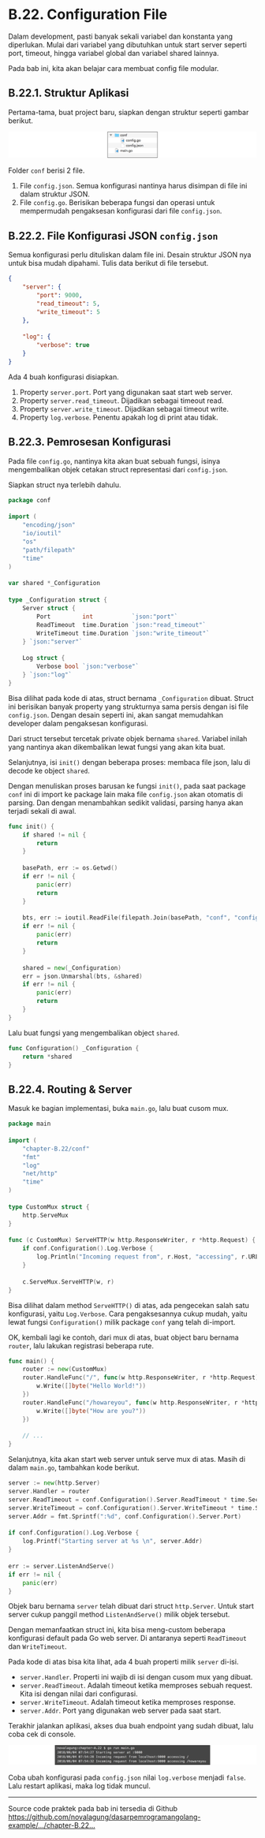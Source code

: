 # B.22. Configuration File

Dalam development, pasti banyak sekali variabel dan konstanta yang diperlukan. Mulai dari variabel yang dibutuhkan untuk start server seperti port, timeout, hingga variabel global dan variabel shared lainnya.

Pada bab ini, kita akan belajar cara membuat config file modular. 

## B.22.1. Struktur Aplikasi

Pertama-tama, buat project baru, siapkan dengan struktur seperti gambar berikut.

![Structure](images/B.22_1_structure.png)

Folder `conf` berisi 2 file.

 1. File `config.json`. Semua konfigurasi nantinya harus disimpan di file ini dalam struktur JSON.
 2. File `config.go`. Berisikan beberapa fungsi dan operasi untuk mempermudah pengaksesan konfigurasi dari file `config.json`.

## B.22.2. File Konfigurasi JSON `config.json`

Semua konfigurasi perlu dituliskan dalam file ini. Desain struktur JSON nya untuk bisa mudah dipahami. Tulis data berikut di file tersebut.

```json
{
    "server": {
        "port": 9000,
        "read_timeout": 5,
        "write_timeout": 5
    },

    "log": {
        "verbose": true
    }
}
```

Ada 4 buah konfigurasi disiapkan.

 1. Property `server.port`. Port yang digunakan saat start web server.
 2. Property `server.read_timeout`. Dijadikan sebagai timeout read.
 3. Property `server.write_timeout`. Dijadikan sebagai timeout write.
 4. Property `log.verbose`. Penentu apakah log di print atau tidak.

## B.22.3. Pemrosesan Konfigurasi

Pada file `config.go`, nantinya kita akan buat sebuah fungsi, isinya mengembalikan objek cetakan struct representasi dari `config.json`.

Siapkan struct nya terlebih dahulu.

```go
package conf

import (
    "encoding/json"
    "io/ioutil"
    "os"
    "path/filepath"
    "time"
)

var shared *_Configuration

type _Configuration struct {
    Server struct {
        Port         int           `json:"port"`
        ReadTimeout  time.Duration `json:"read_timeout"`
        WriteTimeout time.Duration `json:"write_timeout"`
    } `json:"server"`

    Log struct {
        Verbose bool `json:"verbose"`
    } `json:"log"`
}
```

Bisa dilihat pada kode di atas, struct bernama `_Configuration` dibuat. Struct ini berisikan banyak property yang strukturnya sama persis dengan isi file `config.json`. Dengan desain seperti ini, akan sangat memudahkan developer dalam pengaksesan konfigurasi.

Dari struct tersebut tercetak private objek bernama `shared`. Variabel inilah yang nantinya akan dikembalikan lewat fungsi yang akan kita buat.

Selanjutnya, isi `init()` dengan beberapa proses: membaca file json, lalu di decode ke object `shared`. 

Dengan menuliskan proses barusan ke fungsi `init()`, pada saat package `conf` ini di import ke package lain maka file `config.json` akan otomatis di parsing. Dan dengan menambahkan sedikit validasi, parsing hanya akan terjadi sekali di awal.


```go
func init() {
    if shared != nil {
        return
    }

    basePath, err := os.Getwd()
    if err != nil {
        panic(err)
        return
    }

    bts, err := ioutil.ReadFile(filepath.Join(basePath, "conf", "config.json"))
    if err != nil {
        panic(err)
        return
    }

    shared = new(_Configuration)
    err = json.Unmarshal(bts, &shared)
    if err != nil {
        panic(err)
        return
    }
}
```

Lalu buat fungsi yang mengembalikan object `shared`.

```go
func Configuration() _Configuration {
    return *shared
}
```

## B.22.4. Routing & Server

Masuk ke bagian implementasi, buka `main.go`, lalu buat cusom mux.

```go
package main

import (
    "chapter-B.22/conf"
    "fmt"
    "log"
    "net/http"
    "time"
)

type CustomMux struct {
    http.ServeMux
}

func (c CustomMux) ServeHTTP(w http.ResponseWriter, r *http.Request) {
    if conf.Configuration().Log.Verbose {
        log.Println("Incoming request from", r.Host, "accessing", r.URL.String())
    }

    c.ServeMux.ServeHTTP(w, r)
}
```

Bisa dilihat dalam method `ServeHTTP()` di atas, ada pengecekan salah satu konfigurasi, yaitu `Log.Verbose`. Cara pengaksesannya cukup mudah, yaitu lewat fungsi `Configuration()` milik package `conf` yang telah di-import.

OK, kembali lagi ke contoh, dari mux di atas, buat object baru bernama `router`, lalu lakukan registrasi beberapa rute.

```go
func main() {
    router := new(CustomMux)
    router.HandleFunc("/", func(w http.ResponseWriter, r *http.Request) {
        w.Write([]byte("Hello World!"))
    })
    router.HandleFunc("/howareyou", func(w http.ResponseWriter, r *http.Request) {
        w.Write([]byte("How are you?"))
    })

    // ...
}
```

Selanjutnya, kita akan start web server untuk serve mux di atas. Masih di dalam `main.go`, tambahkan kode berikut.


```go
server := new(http.Server)
server.Handler = router
server.ReadTimeout = conf.Configuration().Server.ReadTimeout * time.Second
server.WriteTimeout = conf.Configuration().Server.WriteTimeout * time.Second
server.Addr = fmt.Sprintf(":%d", conf.Configuration().Server.Port)

if conf.Configuration().Log.Verbose {
    log.Printf("Starting server at %s \n", server.Addr)
}

err := server.ListenAndServe()
if err != nil {
    panic(err)
}
```

Objek baru bernama `server` telah dibuat dari struct `http.Server`. Untuk start server cukup panggil method `ListenAndServe()` milik objek tersebut.

Dengan memanfaatkan struct ini, kita bisa meng-custom beberapa konfigurasi default pada Go web server. Di antaranya seperti `ReadTimeout` dan `WriteTimeout`.

Pada kode di atas bisa kita lihat, ada 4 buah properti milik `server` di-isi.

 - `server.Handler`. Properti ini wajib di isi dengan cusom mux yang dibuat.
 - `server.ReadTimeout`. Adalah timeout ketika memproses sebuah request. Kita isi dengan nilai dari configurasi.
 - `server.WriteTimeout`. Adalah timeout ketika memproses response.
 - `server.Addr`. Port yang digunakan web server pada saat start.

Terakhir jalankan aplikasi, akses dua buah endpoint yang sudah dibuat, lalu coba cek di console.

![Structure](images/B.22_2_log.png)

Coba ubah konfigurasi pada `config.json` nilai `log.verbose` menjadi `false`. Lalu restart aplikasi, maka log tidak muncul.

---

<div class="source-code-link">
    <div class="source-code-link-message">Source code praktek pada bab ini tersedia di Github</div>
    <a href="https://github.com/novalagung/dasarpemrogramangolang-example/tree/master/chapter-B.22-configuration-file">https://github.com/novalagung/dasarpemrogramangolang-example/.../chapter-B.22...</a>
</div>
